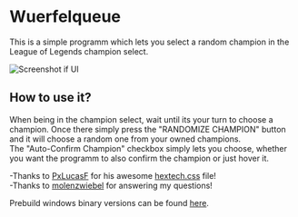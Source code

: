 # Wuerfelqueue

This is a simple programm which lets you select a random champion in the League of Legends champion select.

![Screenshot if UI](https://user-images.githubusercontent.com/39795991/63421763-6df47d80-c409-11e9-93fd-0f63ac2d478b.png "This is a screenshot of the UI")

## How to use it?

When being in the champion select, wait until its your turn to choose a champion. Once there simply press the "RANDOMIZE CHAMPION" button and it will choose a random one from your owned champions.  
The "Auto-Confirm Champion" checkbox simply lets you choose, whether you want the programm to also confirm the champion or just hover it.

-Thanks to [PxLucasF](https://github.com/PxLucasF) for his awesome [hextech.css](https://github.com/PxLucasF/hextech-css) file!  
-Thanks to [molenzwiebel](https://github.com/molenzwiebel) for answering my questions!


Prebuild windows binary versions can be found [here](https://github.com/Schauweg/Wuerfelqueue/releases/).
